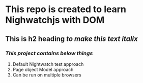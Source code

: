 # This repo is created to **learn Nighwatchjs with DOM**

## This is h2 heading *to make this text italix*

### ***This project contains below things***
1. Default Nightwatch test approach
2. Page object Model approach
3. Can be run on multiple browsers
